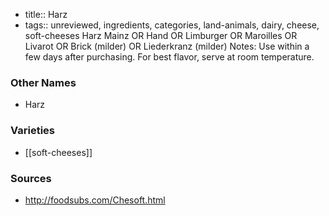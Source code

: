 - title:: Harz
- tags:: unreviewed, ingredients, categories, land-animals, dairy, cheese, soft-cheeses
Harz Mainz OR Hand OR Limburger OR Maroilles OR Livarot OR Brick (milder) OR Liederkranz (milder) Notes: Use within a few days after purchasing. For best flavor, serve at room temperature.

### Other Names

* Harz

### Varieties

* [[soft-cheeses]]

### Sources
* http://foodsubs.com/Chesoft.html
